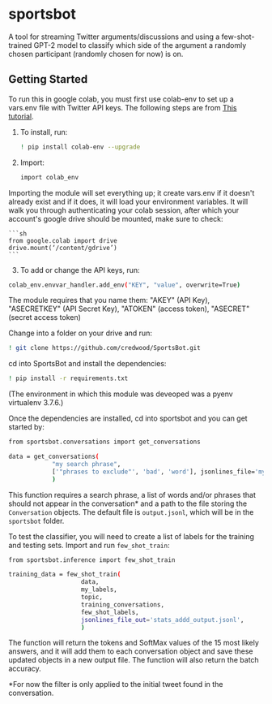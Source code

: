 # sportsbot

A tool for streaming Twitter arguments/discussions and using a few-shot-trained GPT-2 model to classify which side of the argument a randomly chosen participant (randomly chosen for now) is on.

## Getting Started

To run this in google colab, you must first use colab-env to set up a vars.env file with Twitter API keys. The following steps are from [This tutorial](https://colab.research.google.com/github/apolitical/colab-env/blob/master/colab_env_testbed.ipynb#scrollTo=2rz2V-k1BZY9).

1. To install, run:

    ```sh
    ! pip install colab-env --upgrade
    ```

2. Import:

    ```sh
    import colab_env
     ```

Importing the module will set everything up; it create vars.env if it doesn't already exist and if it does, it will load your environment variables. It will walk you through authenticating your colab session, after which your account's google drive should be mounted, make sure to check:

    ```sh
    from google.colab import drive
    drive.mount(‘/content/gdrive’)
    ```

3. To add or change the API keys, run:

```sh
colab_env.envvar_handler.add_env("KEY", "value", overwrite=True)
```

The module requires that you name them: "AKEY" (API Key), "ASECRETKEY" (API Secret Key), "ATOKEN" (access token), "ASECRET" (secret access token)

Change into a folder on your drive and run:

```sh
! git clone https://github.com/credwood/SportsBot.git
```

cd into SportsBot and install the dependencies:

```sh
! pip install -r requirements.txt
```
(The environment in which this module was deveoped was a pyenv virtualenv 3.7.6.)

Once the dependencies are installed, cd into sportsbot and you can get started by:

```sh
from sportsbot.conversations import get_conversations

data = get_conversations(
            "my search phrase", 
            ['"phrases to exclude"', 'bad', 'word'], jsonlines_file='my_output.jsonl'
            )
```

This function requires a search phrase, a list of words and/or phrases that should not appear in the conversation* and a path to the file storing the `Conversation` objects. The default file is `output.jsonl`, which will be in the `sportsbot` folder.

To test the classifier, you will need to create a list of labels for the training and testing sets. Import and run `few_shot_train`:

```sh
from sportsbot.inference import few_shot_train

training_data = few_shot_train(
                    data, 
                    my_labels, 
                    topic,
                    training_conversations,
                    few_shot_labels,
                    jsonlines_file_out='stats_addd_output.jsonl',
                    )
```

The function will return the tokens and SoftMax values of the 15 most likely answers, and it will add them to each conversation object and save these updated objects in a new output file. The function will also return the batch accuracy.

*For now the filter is only applied to the initial tweet found in the conversation.
